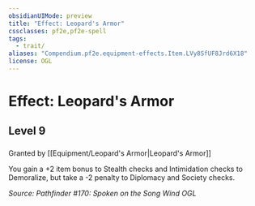 ```yaml
---
obsidianUIMode: preview
title: "Effect: Leopard's Armor"
cssclasses: pf2e,pf2e-spell
tags:
  - trait/
aliases: "Compendium.pf2e.equipment-effects.Item.LVy8SfUF8Jrd6X18"
license: OGL
---
```

# Effect: Leopard's Armor
## Level 9
### 






Granted by [[Equipment/Leopard's Armor|Leopard's Armor]]

You gain a +2 item bonus to Stealth checks and Intimidation checks to Demoralize, but take a -2 penalty to Diplomacy and Society checks.

*Source: Pathfinder #170: Spoken on the Song Wind*
*OGL*